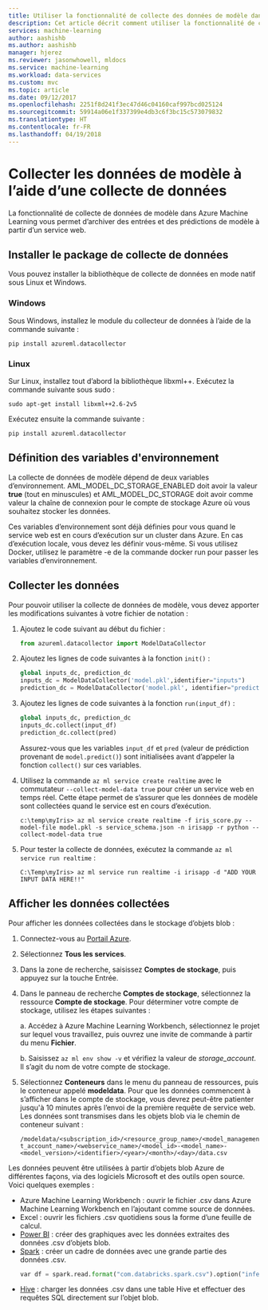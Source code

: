 ```yaml
---
title: Utiliser la fonctionnalité de collecte des données de modèle dans Azure Machine Learning Workbench | Microsoft Docs
description: Cet article décrit comment utiliser la fonctionnalité de collecte des données de modèle dans Azure Machine Learning Workbench.
services: machine-learning
author: aashishb
ms.author: aashishb
manager: hjerez
ms.reviewer: jasonwhowell, mldocs
ms.service: machine-learning
ms.workload: data-services
ms.custom: mvc
ms.topic: article
ms.date: 09/12/2017
ms.openlocfilehash: 2251f8d241f3ec47d46c04160caf997bcd025124
ms.sourcegitcommit: 59914a06e1f337399e4db3c6f3bc15c573079832
ms.translationtype: HT
ms.contentlocale: fr-FR
ms.lasthandoff: 04/19/2018
---
```

# <a name="collect-model-data-by-using-data-collection"></a>Collecter les données de modèle à l’aide d’une collecte de données

La fonctionnalité de collecte de données de modèle dans Azure Machine Learning vous permet d’archiver des entrées et des prédictions de modèle à partir d’un service web.

## <a name="install-the-data-collection-package"></a>Installer le package de collecte de données
Vous pouvez installer la bibliothèque de collecte de données en mode natif sous Linux et Windows.

### <a name="windows"></a>Windows
Sous Windows, installez le module du collecteur de données à l’aide de la commande suivante :

    pip install azureml.datacollector

### <a name="linux"></a>Linux
Sur Linux, installez tout d’abord la bibliothèque libxml++. Exécutez la commande suivante sous sudo :

    sudo apt-get install libxml++2.6-2v5

Exécutez ensuite la commande suivante :

    pip install azureml.datacollector

## <a name="set-environment-variables"></a>Définition des variables d'environnement

La collecte de données de modèle dépend de deux variables d’environnement. AML_MODEL_DC_STORAGE_ENABLED doit avoir la valeur **true** (tout en minuscules) et AML_MODEL_DC_STORAGE doit avoir comme valeur la chaîne de connexion pour le compte de stockage Azure où vous souhaitez stocker les données.

Ces variables d’environnement sont déjà définies pour vous quand le service web est en cours d’exécution sur un cluster dans Azure. En cas d’exécution locale, vous devez les définir vous-même. Si vous utilisez Docker, utilisez le paramètre -e de la commande docker run pour passer les variables d’environnement.

## <a name="collect-data"></a>Collecter les données

Pour pouvoir utiliser la collecte de données de modèle, vous devez apporter les modifications suivantes à votre fichier de notation :

1. Ajoutez le code suivant au début du fichier :
   
    ```python
    from azureml.datacollector import ModelDataCollector
    ```

2. Ajoutez les lignes de code suivantes à la fonction `init()` :
    
    ```python
    global inputs_dc, prediction_dc
    inputs_dc = ModelDataCollector('model.pkl',identifier="inputs")
    prediction_dc = ModelDataCollector('model.pkl', identifier="prediction")
    ```

3. Ajoutez les lignes de code suivantes à la fonction `run(input_df)` :
    
    ```python
    global inputs_dc, prediction_dc
    inputs_dc.collect(input_df)
    prediction_dc.collect(pred)
    ```

    Assurez-vous que les variables `input_df` et `pred` (valeur de prédiction provenant de `model.predict()`) sont initialisées avant d’appeler la fonction `collect()` sur ces variables.

4. Utilisez la commande `az ml service create realtime` avec le commutateur `--collect-model-data true` pour créer un service web en temps réel. Cette étape permet de s’assurer que les données de modèle sont collectées quand le service est en cours d’exécution.

     ```batch
    c:\temp\myIris> az ml service create realtime -f iris_score.py --model-file model.pkl -s service_schema.json -n irisapp -r python --collect-model-data true 
    ```
    
5. Pour tester la collecte de données, exécutez la commande `az ml service run realtime` :

    ```
    C:\Temp\myIris> az ml service run realtime -i irisapp -d "ADD YOUR INPUT DATA HERE!!" 
    ``` 
    
## <a name="view-the-collected-data"></a>Afficher les données collectées
Pour afficher les données collectées dans le stockage d’objets blob :

1. Connectez-vous au [Portail Azure](https://portal.azure.com).
2. Sélectionnez **Tous les services**.
3. Dans la zone de recherche, saisissez **Comptes de stockage**, puis appuyez sur la touche Entrée.
4. Dans le panneau de recherche **Comptes de stockage**, sélectionnez la ressource **Compte de stockage**. Pour déterminer votre compte de stockage, utilisez les étapes suivantes :

    a. Accédez à Azure Machine Learning Workbench, sélectionnez le projet sur lequel vous travaillez, puis ouvrez une invite de commande à partir du menu **Fichier**.
    
    b. Saisissez `az ml env show -v` et vérifiez la valeur de *storage_account*. Il s’agit du nom de votre compte de stockage.

5. Sélectionnez **Conteneurs** dans le menu du panneau de ressources, puis le conteneur appelé **modeldata**. Pour que les données commencent à s’afficher dans le compte de stockage, vous devrez peut-être patienter jusqu'à 10 minutes après l’envoi de la première requête de service web. Les données sont transmises dans les objets blob via le chemin de conteneur suivant :

    `/modeldata/<subscription_id>/<resource_group_name>/<model_management_account_name>/<webservice_name>/<model_id>-<model_name>-<model_version>/<identifier>/<year>/<month>/<day>/data.csv`

Les données peuvent être utilisées à partir d’objets blob Azure de différentes façons, via des logiciels Microsoft et des outils open source. Voici quelques exemples :
- Azure Machine Learning Workbench : ouvrir le fichier .csv dans Azure Machine Learning Workbench en l’ajoutant comme source de données.
- Excel : ouvrir les fichiers .csv quotidiens sous la forme d’une feuille de calcul.
- [Power BI](https://powerbi.microsoft.com/en-us/documentation/powerbi-azure-and-power-bi/) : créer des graphiques avec les données extraites des données .csv d’objets blob.
- [Spark](https://docs.microsoft.com/azure/hdinsight/hdinsight-apache-spark-overview) : créer un cadre de données avec une grande partie des données .csv.
    ```python
    var df = spark.read.format("com.databricks.spark.csv").option("inferSchema","true").option("header","true").load("wasb://modeldata@<storageaccount>.blob.core.windows.net/<subscription_id>/<resource_group_name>/<model_management_account_name>/<webservice_name>/<model_id>-<model_name>-<model_version>/<identifier>/<year>/<month>/<date>/*")
    ```
- [Hive](https://docs.microsoft.com/azure/hdinsight/hdinsight-hadoop-linux-tutorial-get-started) : charger les données .csv dans une table Hive et effectuer des requêtes SQL directement sur l’objet blob.


